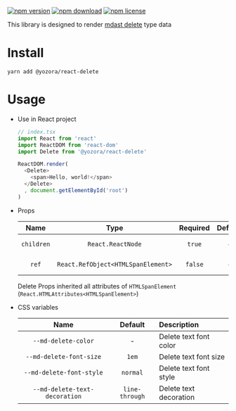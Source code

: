 [![npm version](https://img.shields.io/npm/v/@yozora/react-delete.svg)](https://www.npmjs.com/package/@yozora/react-delete)
[![npm download](https://img.shields.io/npm/dm/@yozora/react-delete.svg)](https://www.npmjs.com/package/@yozora/react-delete)
[![npm license](https://img.shields.io/npm/l/@yozora/react-delete.svg)](https://www.npmjs.com/package/@yozora/react-delete)


This library is designed to render [mdast delete][] type data


# Install

  ```shell
  yarn add @yozora/react-delete
  ```

# Usage
  * Use in React project

    ```typescript
    // index.tsx
    import React from 'react'
    import ReactDOM from 'react-dom'
    import Delete from '@yozora/react-delete'

    ReactDOM.render(
      <Delete>
        <span>Hello, world!</span>
      </Delete>
      , document.getElementById('root')
    )
    ```

  * Props

     Name       | Type                                | Required  | Default | Description
    :----------:|:-----------------------------------:|:---------:|:-------:|:-------------
     `children` | `React.ReactNode`                   | `true`    | -       | Delete content
     `ref`      | `React.RefObject<HTMLSpanElement>`  | `false`   | -       | Forwarded ref callback

    Delete Props inherited all attributes of `HTMLSpanElement` (`React.HTMLAttributes<HTMLSpanElement>`)

  * CSS variables

     Name                           | Default         |  Description
    :------------------------------:|:---------------:|:-----------------------
     `--md-delete-color`            | -               | Delete text font color
     `--md-delete-font-size`        | `1em`           | Delete text font size
     `--md-delete-font-style`       | `normal`        | Delete text font style
     `--md-delete-text-decoration`  | `line-through`  | Delete text decoration

[mdast delete]: https://github.com/syntax-tree/mdast#delete
